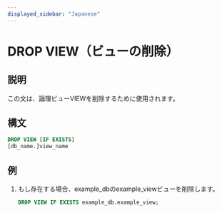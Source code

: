 ```yaml
---
displayed_sidebar: "Japanese"
---
```


# DROP VIEW（ビューの削除）

## 説明

この文は、論理ビューVIEWを削除するために使用されます。

## 構文

```sql
DROP VIEW [IF EXISTS]
[db_name.]view_name
```

## 例

1. もし存在する場合、example_dbのexample_viewビューを削除します。

    ```sql
    DROP VIEW IF EXISTS example_db.example_view;
    ```
